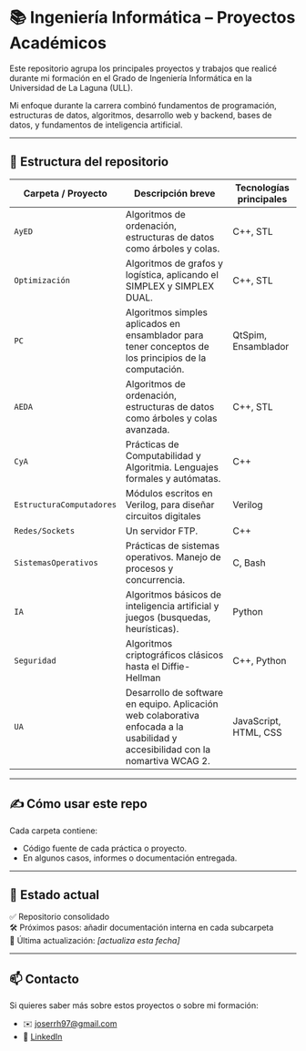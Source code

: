 # 📚 Ingeniería Informática – Proyectos Académicos

Este repositorio agrupa los principales proyectos y trabajos que realicé durante mi formación en el Grado de Ingeniería Informática en la Universidad de La Laguna (ULL).

Mi enfoque durante la carrera combinó fundamentos de programación, estructuras de datos, algoritmos, desarrollo web y backend, bases de datos, y fundamentos de inteligencia artificial.

---

## 🧠 Estructura del repositorio

| Carpeta / Proyecto         | Descripción breve                                                                 | Tecnologías principales |
|----------------------------|-----------------------------------------------------------------------------------|-------------------------|
| `AyED`                     | Algoritmos de ordenación, estructuras de datos como árboles y colas.              | C++, STL                |
| `Optimización`             | Algoritmos de grafos y logística, aplicando el SIMPLEX y SIMPLEX DUAL.            | C++, STL                |
| `PC`                       | Algoritmos simples aplicados en ensamblador para tener conceptos de los principios de la computación.    | QtSpim, Ensamblador     |
| `AEDA`                     | Algoritmos de ordenación, estructuras de datos como árboles y colas avanzada.              | C++, STL                |
| `CyA`                      | Prácticas de Computabilidad y Algoritmia. Lenguajes formales y autómatas.         | C++                     |
| `EstructuraComputadores`   | Módulos escritos en Verilog, para diseñar circuitos digitales                    | Verilog                |
| `Redes/Sockets`            | Un servidor FTP.                                                                 | C++                    |
| `SistemasOperativos`       | Prácticas de sistemas operativos. Manejo de procesos y concurrencia.             | C, Bash                 |
| `IA`                       | Algoritmos básicos de inteligencia artificial y juegos (busquedas, heurísticas). | Python                  |
| `Seguridad`                | Algoritmos criptográficos clásicos hasta el Diffie-Hellman                       | C++, Python             |
| `UA`                       | Desarrollo de software en equipo. Aplicación web colaborativa enfocada a la usabilidad y accesibilidad con la nomartiva WCAG 2.  | JavaScript, HTML, CSS   |

---

## ✍️ Cómo usar este repo

Cada carpeta contiene:
- Código fuente de cada práctica o proyecto.
- En algunos casos, informes o documentación entregada.

---

## 🏁 Estado actual

✅ Repositorio consolidado  
🛠️ Próximos pasos: añadir documentación interna en cada subcarpeta  
📅 Última actualización: *[actualiza esta fecha]*

---

## 📫 Contacto

Si quieres saber más sobre estos proyectos o sobre mi formación:

- ✉️ joserrh97@gmail.com
- 💼 [LinkedIn](https://www.linkedin.com/in/serah73/)
